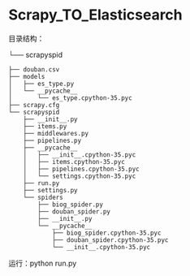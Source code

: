 # Scrapy_TO_Elasticsearch
目录结构：

└── scrapyspid

    ├── douban.csv
    ├── models
    │   ├── es_type.py
    │   └── __pycache__
    │       └── es_type.cpython-35.pyc
    ├── scrapy.cfg
    └── scrapyspid
        ├── __init__.py
        ├── items.py
        ├── middlewares.py
        ├── pipelines.py
        ├── __pycache__
        │   ├── __init__.cpython-35.pyc
        │   ├── items.cpython-35.pyc
        │   ├── pipelines.cpython-35.pyc
        │   └── settings.cpython-35.pyc
        ├── run.py
        ├── settings.py
        └── spiders
            ├── biog_spider.py
            ├── douban_spider.py
            ├── __init__.py
            └── __pycache__
                ├── biog_spider.cpython-35.pyc
                ├── douban_spider.cpython-35.pyc
                └── __init__.cpython-35.pyc

运行：python run.py

